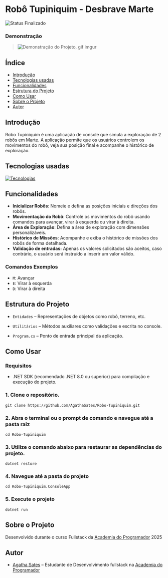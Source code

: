 # Robô Tupiniquim - Desbrave Marte

![Status Finalizado](https://img.shields.io/badge/Status-Finalizado-green?color=Green)

 ### Demonstração

>![Demonstração do Projeto, gif imgur](https://i.imgur.com/cB2VLyW.gif)

## Índice

- [Introdução](#introdução)
- [Tecnologias usadas](#tecnologias-usadas)
- [Funcionalidades](#funcionalidades)
- [Estrutura do Projeto](#estrutura-do-projeto)
- [Como Usar](#como-usar)
- [Sobre o Projeto](#sobre-o-projeto)
- [Autor](#autor)

## Introdução

Robo Tupiniquim é uma aplicação de console que simula a exploração de 2 robôs em Marte.
A aplicação permite que os usuários controlem os movimentos do robô, veja sua posição final e acompanhe o histórico de exploração.

## Tecnologias usadas

[![Tecnologias](https://skillicons.dev/icons?i=git,github,cs,dotnet,visualstudio)](https://skillicons.dev)

## Funcionalidades

- **Inicializar Robôs**: Nomeie e defina as posições iniciais e direções dos robôs.
- **Movimentação do Robô**: Controle os movimentos do robô usando comandos para avançar, virar à esquerda ou virar à direita.
- **Área de Exploração**: Defina a área de exploração com dimensões personalizáveis.
- **Histórico de Missões**: Acompanhe e exiba o histórico de missões dos robôs de forma detalhada.
- **Validação de entradas:** Apenas os valores solicitados são aceitos, caso contrário, o usuário será instruído a inserir um valor válido.

### Comandos Exemplos

- `M`: Avançar
- `E`: Virar à esquerda
- `D`: Virar à direita

## Estrutura do Projeto

- `Entidades` – Representações de objetos como robô, terreno, etc.

- `Utilitários` – Métodos auxiliares como validações e escrita no console.

- `Program.cs` – Ponto de entrada principal da aplicação.


## Como Usar

### Requisitos

- .NET SDK (recomendado .NET 8.0 ou superior) para compilação e execução do projeto.

### 1. Clone o repositório.
 
```
git clone https://github.com/AgathaSates/Robo-Tupiniquim.git
```
### 2. Abra o terminal ou o prompt de comando e navegue até a pasta raiz

```
cd Robo-Tupiniquim
```

### 3. Utilize o comando abaixo para restaurar as dependências do projeto.

```
dotnet restore
```

### 4. Navegue até a pasta do projeto

```
cd Robo-Tupiniquim.ConsoleApp
```

### 5. Execute o projeto

```
dotnet run
```

## Sobre o Projeto
Desenvolvido durante o curso Fullstack da [Academia do Programador](https://academiadoprogramador.net) 2025

## Autor

- [Agatha Sates](https://github.com/AgathaSates) – Estudante de Desenvolvimento fullstack na [Academia do Programador](https://academiadoprogramador.net)
